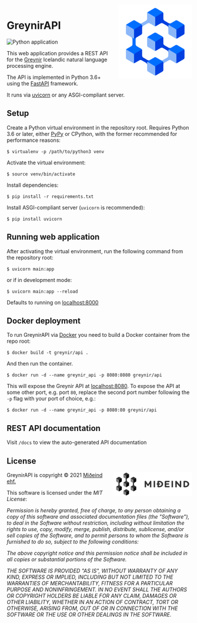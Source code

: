 
<img src="static/logo.png" alt="Greynir" width="200" height="200" align="right" style="margin-left:20px; margin-bottom: 20px;">

# GreynirAPI

![Python application](https://github.com/mideind/GreynirAPI/workflows/Python%20application/badge.svg)

This web application provides a REST API for the [Greynir](https://github.com/mideind/Greynir)
Icelandic natural language processing engine.

The API is implemented in Python 3.6+ using the [FastAPI](https://fastapi.tiangolo.com/) framework.

It runs via [uvicorn](https://www.uvicorn.org/) or any ASGI-compliant server.

## Setup

Create a Python virtual environment in the repository root. Requires Python 3.6 or later, either
[PyPy](https://pypi.org/) or CPython, with the former recommended for performance reasons:

```
$ virtualenv -p /path/to/python3 venv
```

Activate the virtual environment:

```
$ source venv/bin/activate
```

Install dependencies:

```
$ pip install -r requirements.txt
```

Install ASGI-compliant server (`uvicorn` is recommended):

```
$ pip install uvicorn
```

## Running web application

After activating the virtual environment, run the following command from the repository root:

```
$ uvicorn main:app
```

or if in development mode:

```
$ uvicorn main:app --reload
```

Defaults to running on [localhost:8000](http://localhost:8000)

## Docker deployment

To run GreynirAPI via [Docker](https://www.docker.com/) you need to build a Docker container from
the repo root:

```
$ docker build -t greynir/api .
```

And then run the container.

```
$ docker run -d --name greynir_api -p 8080:8080 greynir/api
```

This will expose the Greynir API at [localhost:8080](http://localhost:8080). To expose the API at
some other port, e.g. port `80`, replace the second port number following the `-p` flag with your
port of choice, e.g.:


```
$ docker run -d --name greynir_api -p 8080:80 greynir/api
```

## REST API documentation

Visit `/docs` to view the auto-generated API documentation

## License

<a href="https://mideind.is"><img src="static/mideind_logo.png" alt="Miðeind ehf." width="214" height="66" align="right" style="margin-left:20px; margin-bottom: 20px;"></a>

GreynirAPI is copyright © 2021 [Miðeind ehf.](https://mideind.is)

This software is licensed under the *MIT License*:

   *Permission is hereby granted, free of charge, to any person
   obtaining a copy of this software and associated documentation
   files (the "Software"), to deal in the Software without restriction,
   including without limitation the rights to use, copy, modify, merge,
   publish, distribute, sublicense, and/or sell copies of the Software,
   and to permit persons to whom the Software is furnished to do so,
   subject to the following conditions:*

   *The above copyright notice and this permission notice shall be
   included in all copies or substantial portions of the Software.*

   *THE SOFTWARE IS PROVIDED "AS IS", WITHOUT WARRANTY OF ANY KIND,
   EXPRESS OR IMPLIED, INCLUDING BUT NOT LIMITED TO THE WARRANTIES OF
   MERCHANTABILITY, FITNESS FOR A PARTICULAR PURPOSE AND NONINFRINGEMENT.
   IN NO EVENT SHALL THE AUTHORS OR COPYRIGHT HOLDERS BE LIABLE FOR ANY
   CLAIM, DAMAGES OR OTHER LIABILITY, WHETHER IN AN ACTION OF CONTRACT,
   TORT OR OTHERWISE, ARISING FROM, OUT OF OR IN CONNECTION WITH THE
   SOFTWARE OR THE USE OR OTHER DEALINGS IN THE SOFTWARE.*

